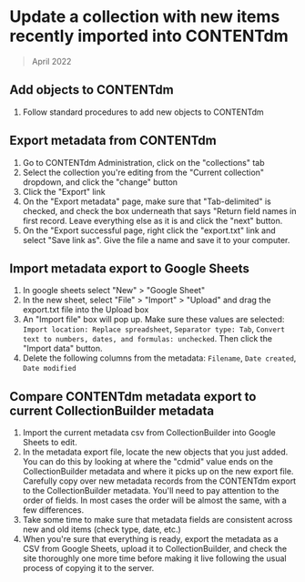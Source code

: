 # Update a collection with new items recently imported into CONTENTdm

> April 2022

## Add objects to CONTENTdm

1. Follow standard procedures to add new objects to CONTENTdm

## Export metadata from CONTENTdm

1. Go to CONTENTdm Administration, click on the "collections" tab
2. Select the collection you're editing from the "Current collection" dropdown, and click the "change" button
3. Click the "Export" link
4. On the "Export metadata" page, make sure that "Tab-delimited" is checked, and check the box underneath that says "Return field names in first record. Leave everything else as it is and click the "next" button.
5. On the "Export successful page, right click the "export.txt" link and select "Save link as". Give the file a name and save it to your computer.

## Import metadata export to Google Sheets

1. In google sheets select "New" > "Google Sheet"
2. In the new sheet, select "File" > "Import" > "Upload" and drag the export.txt file into the Upload box
3. An "Import file" box will pop up. Make sure these values are selected: `Import location: Replace spreadsheet`, `Separator type: Tab`, `Convert text to numbers, dates, and formulas: unchecked`. Then click the "Import data" button.
4. Delete the following columns from the metadata: `Filename`, `Date created`, `Date modified`

## Compare CONTENTdm metadata export to current CollectionBuilder metadata

1. Import the current metadata csv from CollectionBuilder into Google Sheets to edit.
2. In the metadata export file, locate the new objects that you just added. You can do this by looking at where the "cdmid" value ends on the CollectionBuilder metadata and where it picks up on the new export file. Carefully copy over new metadata records from the CONTENTdm export to the CollectionBuilder metadata. You'll need to pay attention to the order of fields. In most cases the order will be almost the same, with a few differences.
3. Take some time to make sure that metadata fields are consistent across new and old items (check type, date, etc.)
4. When you're sure that everything is ready, export the metadata as a CSV from Google Sheets, upload it to CollectionBuilder, and check the site thoroughly one more time before making it live following the usual process of copying it to the server.